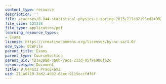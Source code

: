 ```yaml
---
content_type: resource
description: ''
file: /courses/8-044-statistical-physics-i-spring-2013/211a07193ed249926eec9119eccfdf6f_MIT8_044S14_practexam2_03.pdf
file_size: 121338
file_type: application/pdf
learning_resource_types:
- Exams
license: https://creativecommons.org/licenses/by-nc-sa/4.0/
ocw_type: OCWFile
parent_title: Exams
parent_type: CourseSection
parent_uid: f21e39bd-ca8b-7aca-233d-05f7e986f52c
resourcetype: Document
title: 8.044s13 PracExam2
uid: 211a0719-3ed2-4992-6eec-9119eccfdf6f
---
```

